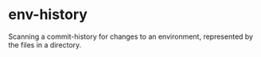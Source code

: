 # env-history

Scanning a commit-history for changes to an environment, represented by the
files in a directory.
